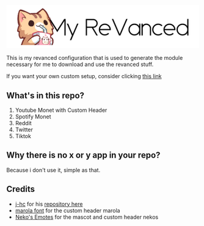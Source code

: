<p align="center">
  <picture>
    <source
      width="512px"
      media="(prefers-color-scheme: dark)"
      srcset="assets/img-headlines/myvanced_light.png"
    >
    <img 
      width="512px"
      src="assets/img-headlines/myvanced_light.png"
    >
  </picture>
</p>

This is my revanced configuration that is used to generate the module necessary for me to download and use the revanced stuff.

If you want your own custom setup, consider clicking [this link](https://github.com/j-hc/revanced-magisk-module?tab=readme-ov-file#to-includeexclude-patches-or-patch-other-apps)

## What's in this repo?
1. Youtube Monet with Custom Header
2. Spotify Monet
3. Reddit
4. Twitter
5. Tiktok

## Why there is no x or y app in your repo?
Because i don't use it, simple as that.

## Credits
* [j-hc](https://github.com/j-hc) for his [repository here](https://github.com/j-hc/revanced-magisk-module)
* [marola font](https://www.dafont.com/marola.font) for the custom header marola
* [Neko's Emotes](https://stickers.cloud/en/pack/neko-s-emotes) for the mascot and custom header nekos
